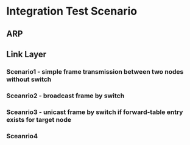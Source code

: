 # Integration Test Scenario

## ARP

## Link Layer

### Scenario1 - simple frame transmission between two nodes without switch

### Sceanrio2 - broadcast frame by switch

### Sceanrio3 - unicast frame by switch if forward-table entry exists for target node

### Sceanrio4